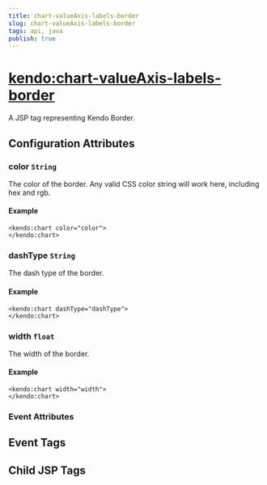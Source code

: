 ```yaml
---
title: chart-valueAxis-labels-border
slug: chart-valueAxis-labels-border
tags: api, java
publish: true
---
```


# <kendo:chart-valueAxis-labels-border>
A JSP tag representing Kendo Border.

## Configuration Attributes


### color `String`

The color of the border. Any valid CSS color string will work here, including
hex and rgb.

#### Example
    <kendo:chart color="color">
    </kendo:chart>



### dashType `String`

The dash type of the border.

#### Example
    <kendo:chart dashType="dashType">
    </kendo:chart>



### width `float`

The width of the border.

#### Example
    <kendo:chart width="width">
    </kendo:chart>



### Event Attributes

## Event Tags


## Child JSP Tags

